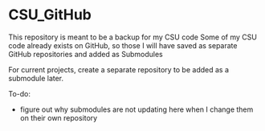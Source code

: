 # CSU_GitHub
This repository is meant to be a backup for my CSU code
Some of my CSU code already exists on GitHub, so those I will have saved as separate GitHub repositories and added as Submodules

For current projects, create a separate repository to be added as a submodule later.

To-do:
- figure out why submodules are not updating here when I change them on their own repository
